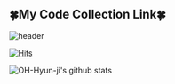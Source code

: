 <h2>🍀My Code Collection Link🍀</h2>

<!--
**OH-Hyun-ji/OH-Hyun-ji** is a ✨ _special_ ✨ repository because its `README.md` (this file) appears on your GitHub profile.

Here are some ideas to get you started:

- 🔭 I’m currently working on ...
- 🌱 I’m currently learning ...
- 👯 I’m looking to collaborate on ...
- 🤔 I’m looking for help with ...
- 💬 Ask me about ...
- 📫 How to reach me: ...
- 😄 Pronouns: ...
- ⚡ Fun fact: ...
-->
![header](https://capsule-render.vercel.app/api?type=Waving&color=auto&height=300&section=header&text=Hyun-ji%20CodeMap&fontSize=70)

[![Hits](https://hits.seeyoufarm.com/api/count/incr/badge.svg?url=https%3A%2F%2Fgithub.com%2FOH-Hyun-ji%2FOH-Hyun-ji%2Fhit-counter&count_bg=%23A6DF7B&title_bg=%2387C64E&icon=mediafire.svg&icon_color=%23FF7A00&title=hits&edge_flat=false)](https://hits.seeyoufarm.com)

![OH-Hyun-ji's github stats](https://github-readme-stats.vercel.app/api?username=OH-Hyun-ji&theme=gruvbox&show_icons=true)
